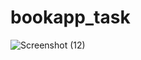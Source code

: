 # bookapp_task

![Screenshot (12)](https://user-images.githubusercontent.com/74541944/143426614-06e47f5a-f766-469d-9c97-537c11c41520.png)

